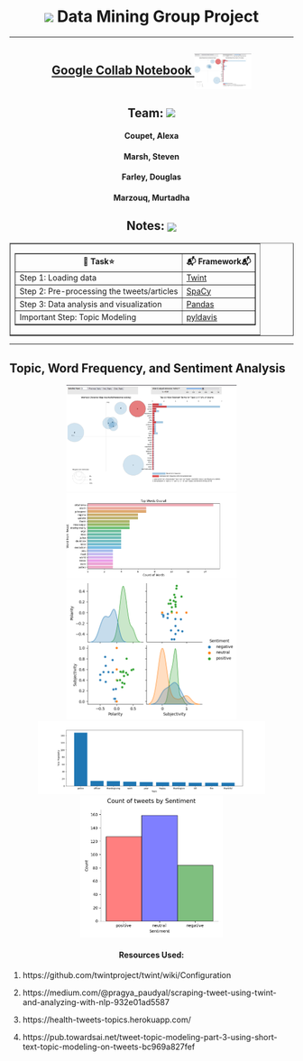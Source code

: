  <h1 align="center"><img src="https://emojis.slackmojis.com/emojis/images/1617692489/27845/digging.gif?1617692489" width="30"/> Data Mining Group Project</h1>


----
<a align="center" href="https://colab.research.google.com/drive/10mmrxCzX9wfOpWzyWYeJcaXhqgcAYRoE?usp=sharing" >
<h2 align="center">  Google Collab Notebook  <img   align="center"src="data/5.png" width="20%"/>
</h2></a>

 <h2 align="center" >Team: <img src="https://emojis.slackmojis.com/emojis/images/1531849430/4246/blob-sunglasses.gif?1531849430" width="30"/></h2>

<h4 align="center">
Coupet, Alexa
</h4>
<h4 align="center">
Marsh, Steven
</h4><h4 align="center">Farley, Douglas</h4><h4 align="center">
                    Marzouq, Murtadha 
</h4>


<h2 align="center">Notes: <img align="center" src="https://emojis.slackmojis.com/emojis/images/1561763719/5906/this-is-fine-fire.gif?1561763719"  width="10%"></h2>

 <table   align="center"   border="1" width = "100%">                    <tr>             <td>                <table border = "1" width = "100%">                   <tr>                      <th>🎁 Task⭐</th>                      <th>📬 Framework📬</th>                   </tr>                   <tr>                      <td>Step 1: Loading data</td>                      <td><a href="https://github.com/twintproject/twint">Twint</a></td>                   </tr>                   <tr>                      <td>Step 2: Pre-processing the tweets/articles </td>                      <td><a href="https://spacy.io/usage/v3-2">SpaCy</a></td>   
 <tr>
 <td> Step 3: Data analysis and visualization</td> 
  <td><a href="https://pandas.pydata.org/">Pandas</a></td> 
    <tr>
   <td> Important Step: Topic Modeling</td> 
  <td><a href="https://scikit-learn.org/stable/model_selection.html#model-selection/">pyldavis</a></td> 
         </tr>      
 </tr>
 </tr>                </table>             </td>          </tr>                 </table>

----
<h2> <strong> Topic, Word Frequency, and Sentiment Analysis </strong></h2>
<p align="center">
<img src="https://github.com/MurtadhaM/Data_Mining/raw/main/data/5.png?raw=true" width="60%" title="Visualization" width="45%">
<img src="https://github.com/MurtadhaM/Data_Mining/raw/main/data/3.png?raw=true" width="60%" title="Visualization" width="45%">
<img src="https://github.com/MurtadhaM/Data_Mining/raw/main/data/4.png?raw=true" width="60%" title="Visualization" width="45%">
<img src="https://github.com/MurtadhaM/Data_Mining/raw/main/data/2.png?raw=true" alt="Visualization" width="80%">
<img src="https://github.com/MurtadhaM/Data_Mining/raw/main/data/1.png?raw=true" width="50%" alt="Visualization" >        
</p>
  
  
<h4 align="center"><b>Resources Used:</b></h4>
<ol>
<li>
<p> https://github.com/twintproject/twint/wiki/Configuration </p>
</li>
<li>
<p>https://medium.com/@pragya_paudyal/scraping-tweet-using-twint-and-analyzing-with-nlp-932e01ad5587</p>
</li>

<li>
<p> https://health-tweets-topics.herokuapp.com/ </p>
</li>

<li>
<p> https://pub.towardsai.net/tweet-topic-modeling-part-3-using-short-text-topic-modeling-on-tweets-bc969a827fef </p>
</li>

</ol>


